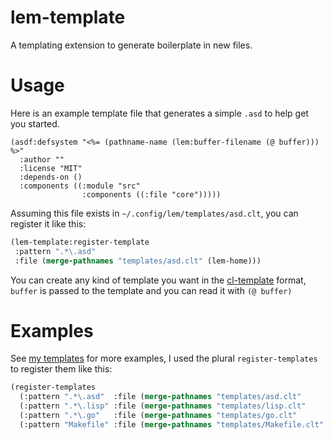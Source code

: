 # lem-template

A templating extension to generate boilerplate in new files.

# Usage

Here is an example template file that generates a simple `.asd` to help get you started.

```
(asdf:defsystem "<%= (pathname-name (lem:buffer-filename (@ buffer))) %>"
  :author ""
  :license "MIT"
  :depends-on ()
  :components ((:module "src"
                :components ((:file "core")))))
```

Assuming this file exists in `~/.config/lem/templates/asd.clt`, you can register it like this:

```lisp
(lem-template:register-template
 :pattern ".*\.asd"
 :file (merge-pathnames "templates/asd.clt" (lem-home)))
```

You can create any kind of template you want in the [cl-template](https://github.com/alpha123/cl-template) format, `buffer` is passed to the template and you can read it with `(@ buffer)`

# Examples

See [my templates](https://github.com/garlic0x1/.lem/templates/) for more examples, I used the plural `register-templates` to register them like this:

```lisp
(register-templates
  (:pattern ".*\.asd"  :file (merge-pathnames "templates/asd.clt"      (lem-home)))
  (:pattern ".*\.lisp" :file (merge-pathnames "templates/lisp.clt"     (lem-home)))
  (:pattern ".*\.go"   :file (merge-pathnames "templates/go.clt"       (lem-home)))
  (:pattern "Makefile" :file (merge-pathnames "templates/Makefile.clt" (lem-home))))
```
